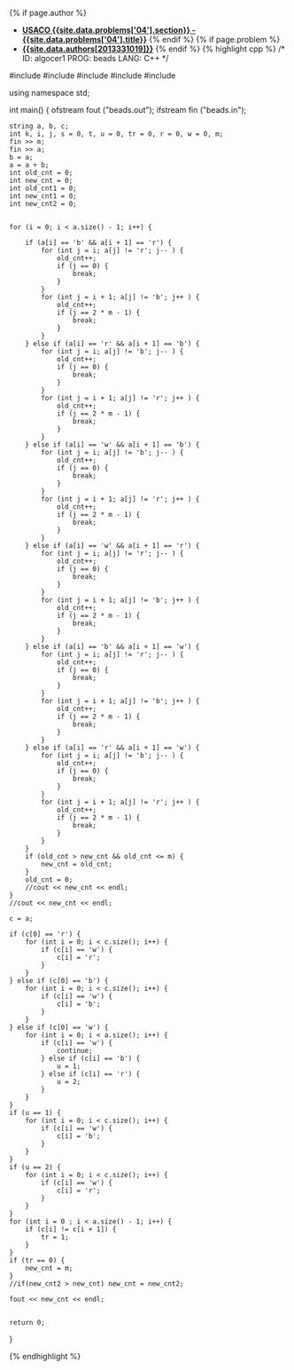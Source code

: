 <a name="2013331019.04"></a>

{% if page.author %}
- **[USACO {{site.data.problems['04'].section}} - {{site.data.problems['04'].title}}]({{site.baseurl}}/problem/04)**
{% endif %}
{% if page.problem %}
- **[{{site.data.authors[2013331019]}}]({{site.baseurl}}/author/2013331019)**
{% endif %}
{% highlight cpp %}
/*
ID: algocer1
PROG: beads
LANG: C++
*/


#include <iostream>
#include <cstdio>
#include <cstring>
#include <string>
#include <fstream>

using namespace std;

int main() {
    ofstream fout ("beads.out");
    ifstream fin ("beads.in");

    string a, b, c;
    int k, i, j, s = 0, t, u = 0, tr = 0, r = 0, w = 0, m;
    fin >> m;
    fin >> a;
    b = a;
    a = a + b;
    int old_cnt = 0;
    int new_cnt = 0;
    int old_cnt1 = 0;
    int new_cnt1 = 0;
    int new_cnt2 = 0;


    for (i = 0; i < a.size() - 1; i++) {

        if (a[i] == 'b' && a[i + 1] == 'r') {
            for (int j = i; a[j] != 'r'; j-- ) {
                old_cnt++;
                if (j == 0) {
                    break;
                }
            }
            for (int j = i + 1; a[j] != 'b'; j++ ) {
                old_cnt++;
                if (j == 2 * m - 1) {
                    break;
                }
            }
        } else if (a[i] == 'r' && a[i + 1] == 'b') {
            for (int j = i; a[j] != 'b'; j-- ) {
                old_cnt++;
                if (j == 0) {
                    break;
                }
            }
            for (int j = i + 1; a[j] != 'r'; j++ ) {
                old_cnt++;
                if (j == 2 * m - 1) {
                    break;
                }
            }
        } else if (a[i] == 'w' && a[i + 1] == 'b') {
            for (int j = i; a[j] != 'b'; j-- ) {
                old_cnt++;
                if (j == 0) {
                    break;
                }
            }
            for (int j = i + 1; a[j] != 'r'; j++ ) {
                old_cnt++;
                if (j == 2 * m - 1) {
                    break;
                }
            }
        } else if (a[i] == 'w' && a[i + 1] == 'r') {
            for (int j = i; a[j] != 'r'; j-- ) {
                old_cnt++;
                if (j == 0) {
                    break;
                }
            }
            for (int j = i + 1; a[j] != 'b'; j++ ) {
                old_cnt++;
                if (j == 2 * m - 1) {
                    break;
                }
            }
        } else if (a[i] == 'b' && a[i + 1] == 'w') {
            for (int j = i; a[j] != 'r'; j-- ) {
                old_cnt++;
                if (j == 0) {
                    break;
                }
            }
            for (int j = i + 1; a[j] != 'b'; j++ ) {
                old_cnt++;
                if (j == 2 * m - 1) {
                    break;
                }
            }
        } else if (a[i] == 'r' && a[i + 1] == 'w') {
            for (int j = i; a[j] != 'b'; j-- ) {
                old_cnt++;
                if (j == 0) {
                    break;
                }
            }
            for (int j = i + 1; a[j] != 'r'; j++ ) {
                old_cnt++;
                if (j == 2 * m - 1) {
                    break;
                }
            }
        }
        if (old_cnt > new_cnt && old_cnt <= m) {
            new_cnt = old_cnt;
        }
        old_cnt = 0;
        //cout << new_cnt << endl;
    }
    //cout << new_cnt << endl;

    c = a;

    if (c[0] == 'r') {
        for (int i = 0; i < c.size(); i++) {
            if (c[i] == 'w') {
                c[i] = 'r';
            }
        }
    } else if (c[0] == 'b') {
        for (int i = 0; i < c.size(); i++) {
            if (c[i] == 'w') {
                c[i] = 'b';
            }
        }
    } else if (c[0] == 'w') {
        for (int i = 0; i < a.size(); i++) {
            if (c[i] == 'w') {
                continue;
            } else if (c[i] == 'b') {
                u = 1;
            } else if (c[i] == 'r') {
                u = 2;
            }
        }
    }
    if (u == 1) {
        for (int i = 0; i < c.size(); i++) {
            if (c[i] == 'w') {
                c[i] = 'b';
            }
        }
    }
    if (u == 2) {
        for (int i = 0; i < c.size(); i++) {
            if (c[i] == 'w') {
                c[i] = 'r';
            }
        }
    }
    for (int i = 0 ; i < a.size() - 1; i++) {
        if (c[i] != c[i + 1]) {
            tr = 1;
        }
    }
    if (tr == 0) {
        new_cnt = m;
    }
    //if(new_cnt2 > new_cnt) new_cnt = new_cnt2;

    fout << new_cnt << endl;


    return 0;
}



{% endhighlight %}